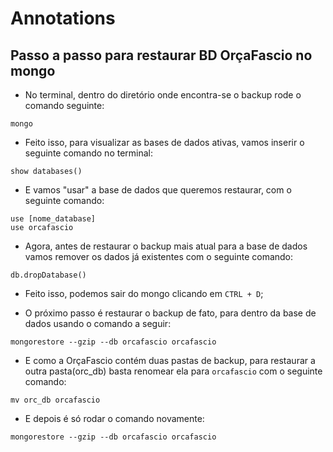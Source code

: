 # Annotations


## Passo a passo para restaurar BD OrçaFascio no mongo

- No terminal, dentro do diretório onde encontra-se o backup rode o comando seguinte:

```
mongo
```

- Feito isso, para visualizar as bases de dados ativas, vamos inserir o seguinte comando no terminal:

```
show databases()
```

- E vamos "usar" a base de dados que queremos restaurar, com o seguinte comando:

```
use [nome_database]
use orcafascio
```

- Agora, antes de restaurar o backup mais atual para a base de dados vamos remover os dados já existentes com o seguinte comando:

```
db.dropDatabase()
```

- Feito isso, podemos sair do mongo clicando em `CTRL + D`;

- O próximo passo é restaurar o backup de fato, para dentro da base de dados usando o comando a seguir:

```
mongorestore --gzip --db orcafascio orcafascio
```

- E como a OrçaFascio contém duas pastas de backup, para restaurar a outra pasta(orc_db) basta renomear ela para `orcafascio` com o seguinte comando:

```
mv orc_db orcafascio
```

- E depois é só rodar o comando novamente:

```
mongorestore --gzip --db orcafascio orcafascio
```